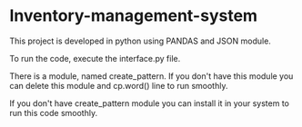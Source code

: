# Inventory-management-system
This project is developed in python using PANDAS and JSON module. 

To run the code, execute the interface.py file. 

There is a module, named create_pattern. If you don't have this module you can delete this module and cp.word() line to run smoothly. 

If you don't have create_pattern module you can install it in your system to run this code smoothly. 
